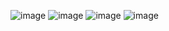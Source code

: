 ![image](https://github.com/patelayu/firebase-1/assets/121868302/8ec5e62c-6768-47c0-8805-bafdd711152c)
![image](https://github.com/patelayu/firebase-1/assets/121868302/e251a10d-86ec-4b79-ae61-e5f3b988555e)
![image](https://github.com/patelayu/firebase-1/assets/121868302/7b859c62-d7ee-4cb0-a5e3-81bac6ef348c)
![image](https://github.com/patelayu/firebase-1/assets/121868302/48b53af1-d075-47a6-b4c9-a47d2c810430)











